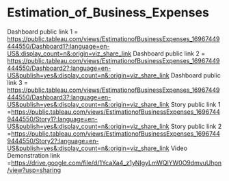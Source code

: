 # Estimation_of_Business_Expenses
Dashboard public link 1 = https://public.tableau.com/views/EstimationofBusinessExpenses_16967449444550/Dashboard1?:language=en-US&:display_count=n&:origin=viz_share_link
Dashboard public link 2 = https://public.tableau.com/views/EstimationofBusinessExpenses_16967449444550/Dashboard2?:language=en-US&publish=yes&:display_count=n&:origin=viz_share_link
Dashboard public link 3 = https://public.tableau.com/views/EstimationofBusinessExpenses_16967449444550/Dashboard3?:language=en-US&publish=yes&:display_count=n&:origin=viz_share_link
Story public link 1 =https://public.tableau.com/views/EstimationofBusinessExpenses_16967449444550/Story1?:language=en-US&publish=yes&:display_count=n&:origin=viz_share_link
Story public link 2 =https://public.tableau.com/views/EstimationofBusinessExpenses_16967449444550/Story2?:language=en-US&publish=yes&:display_count=n&:origin=viz_share_link
Video Demonstration link =https://drive.google.com/file/d/1YcaXa4_z1yNIgyLmWQlYW0O9dmvuUhpn/view?usp=sharing
